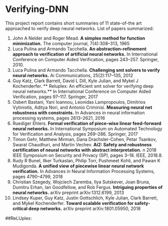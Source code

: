 # Verifying-DNN

This project report contains short summaries of 11 state-of-the art approached to verify deep neural networks.
List of papers summarized:
1. John A Nelder and Roger Mead. **A simplex method for function minimization.** The computer journal, 7(4):308–313, 1965
2. Luca Pulina and Armando Tacchella. **An abstraction-refinement approach to verification of artificial neural networks.** In International Conference on Computer Aided Verification, pages 243–257. Springer, 2010.
3. Luca Pulina and Armando Tacchella. **Challenging smt solvers to verify neural networks.** Ai Communications, 25(2):117–135, 2012
4. Guy Katz, Clark Barrett, David L Dill, Kyle Julian, and Mykel J Kochenderfer. ** Reluplex: An efficient smt solver for verifying deep neural networks.** In International Conference on Computer Aided Verification, pages 97–117. Springer, 2017
5. Osbert Bastani, Yani Ioannou, Leonidas Lampropoulos, Dimitrios Vytiniotis, Aditya Nori, and Antonio Criminisi. **Measuring neural net robustness with constraints.** In Advances in neural information processing systems, pages 2613–2621, 2016
6. Ruediger Ehlers. **Formal verification of piece-wise linear feed-forward neural networks.** In International Symposium on Automated Technology for Verification and Analysis, pages 269–286. Springer, 2017
7. Timon Gehr, Matthew Mirman, Dana Drachsler-Cohen, Petar Tsankov, Swarat Chaudhuri, and Martin Vechev. **Ai2: Safety and robustness certification of neural networks with abstract interpretation.** n 2018 IEEE Symposium on Security and Privacy (SP), pages 3–18. IEEE, 2018.8.
9. Rudy R Bunel, Ilker Turkaslan, Philip Torr, Pushmeet Kohli, and Pawan K Mudigonda. **A unified view of piecewise linear neural network verification.** In Advances in Neural Information Processing Systems, pages 4790–4799, 2018
10. Christian Szegedy, Wojciech Zaremba, Ilya Sutskever, Joan Bruna, Dumitru Erhan, Ian Goodfellow, and Rob Fergus. **Intriguing properties of neural networks.** arXiv preprint arXiv:1312.6199, 2013
11. Lindsey Kuper, Guy Katz, Justin Gottschlich, Kyle Julian, Clark Barrett, and Mykel Kochenderfer. **Toward scalable verification for safety-critical deep networks.** arXiv preprint arXiv:1801.05950, 2018


##ReLUplex: 

